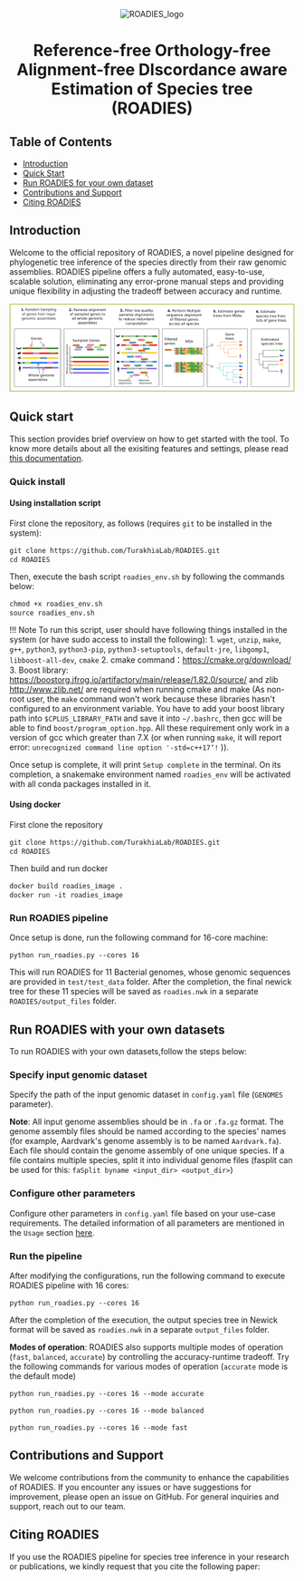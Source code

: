  <div align="center">

![ROADIES_logo](https://github.com/TurakhiaLab/ROADIES/assets/114828525/05cd206e-542c-4ee4-bfd6-d4c03fed5984)

# Reference-free Orthology-free Alignment-free DIscordance aware Estimation of Species tree (ROADIES)

</div>

## Table of Contents
- [Introduction](#overview)
- [Quick Start](#usage)
- [Run ROADIES for your own dataset](#runpipeline)
- [Contributions and Support](#support)
- [Citing ROADIES](#citation)

## <a name="overview"></a> Introduction

Welcome to the official repository of ROADIES, a novel pipeline designed for phylogenetic tree inference of the species directly from their raw genomic assemblies. ROADIES pipeline offers a fully automated, easy-to-use, scalable solution, eliminating any error-prone manual steps and providing unique flexibility in adjusting the tradeoff between accuracy and runtime. 
<br>

<div align="center">

<img src="drawing_github.png">

</div>

## <a name="usage"></a> Quick start

This section provides brief overview on how to get started with the tool. To know more details about all the exisiting features and settings, please read [this documentation](https://turakhialab.github.io/ROADIES/).

### Quick install

#### Using installation script

First clone the repository, as follows (requires `git` to be installed in the system):

```
git clone https://github.com/TurakhiaLab/ROADIES.git
cd ROADIES
```

Then, execute the bash script `roadies_env.sh` by following the commands below:

```
chmod +x roadies_env.sh
source roadies_env.sh
```

!!! Note
    To run this script, user should have following things installed in the system (or have sudo access to install the following):
    1. `wget`, `unzip`, `make`, `g++`, `python3`, `python3-pip`, `python3-setuptools`, `default-jre`, `libgomp1`, `libboost-all-dev`, `cmake`
    2. cmake command：https://cmake.org/download/
    3. Boost library: https://boostorg.jfrog.io/artifactory/main/release/1.82.0/source/ and zlib http://www.zlib.net/ are required when running cmake and make
    (As non-root user, the `make` command won't work because these libraries hasn't configured to an environment variable. You have to add your boost library path into `$CPLUS_LIBRARY_PATH` and save it into `~/.bashrc`, then gcc will be able to find `boost/program_option.hpp`. All these requirement only work in a version of gcc which greater than 7.X (or when running `make`, it will report error: `unrecognized command line option '-std=c++17‘!` )).

Once setup is complete, it will print `Setup complete` in the terminal. On its completion, a snakemake environment named `roadies_env` will be activated with all conda packages installed in it. 

#### Using docker

First clone the repository

```
git clone https://github.com/TurakhiaLab/ROADIES.git
cd ROADIES
```

Then build and run docker

```
docker build roadies_image .
docker run -it roadies_image
```

### Run ROADIES pipeline

Once setup is done, run the following command for 16-core machine:

```
python run_roadies.py --cores 16
```

This will run ROADIES for 11 Bacterial genomes, whose genomic sequences are provided in `test/test_data` folder. After the completion, the final newick tree for these 11 species will be saved as `roadies.nwk` in a separate `ROADIES/output_files` folder.

## <a name="runpipeline"></a> Run ROADIES with your own datasets

To run ROADIES with your own datasets,follow the steps below:

### Specify input genomic dataset

Specify the path of the input genomic dataset in `config.yaml` file (`GENOMES` parameter).

**Note**: All input genome assemblies should be in `.fa` or `.fa.gz` format. The genome assembly files should be named according to the species' names (for example, Aardvark's genome assembly is to be named `Aardvark.fa`). Each file should contain the genome assembly of one unique species. If a file contains multiple species, split it into individual genome files (fasplit can be used for this: `faSplit byname <input_dir> <output_dir>`)

### Configure other parameters

Configure other parameters in `config.yaml` file based on your use-case requirements. The detailed information of all parameters are mentioned in the `Usage` section [here](https://turakhialab.github.io/ROADIES/).

### Run the pipeline

After modifying the configurations, run the following command to execute ROADIES pipeline with 16 cores:

```
python run_roadies.py --cores 16
```

After the completion of the execution, the output species tree in Newick format will be saved as `roadies.nwk` in a separate `output_files` folder.


**Modes of operation**: ROADIES also supports multiple modes of operation (`fast`, `balanced`, `accurate`) by controlling the accuracy-runtime tradeoff. Try the following commands for various modes of operation (`accurate` mode is the default mode)


```
python run_roadies.py --cores 16 --mode accurate
```

```
python run_roadies.py --cores 16 --mode balanced
```

```
python run_roadies.py --cores 16 --mode fast
```

## <a name="support"></a> Contributions and Support

We welcome contributions from the community to enhance the capabilities of ROADIES. If you encounter any issues or have suggestions for improvement, please open an issue on GitHub. For general inquiries and support, reach out to our team.

## <a name="citation"></a> Citing ROADIES

If you use the ROADIES pipeline for species tree inference in your research or publications, we kindly request that you cite the following paper:



